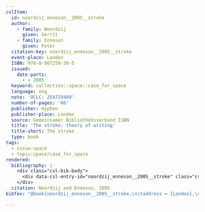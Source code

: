 ```yaml
---
cslItem:
  id: noordzij_enneson__2005__stroke
  author:
    - family: Noordzij
      given: Gerrit
    - family: Enneson
      given: Peter
  citation-key: noordzij_enneson__2005__stroke
  event-place: London
  ISBN: 978-0-907259-30-5
  issued:
    date-parts:
      - - 2005
  keyword: collection::space::case_for_space
  language: eng
  note: 'OCLC: 254729489'
  number-of-pages: '86'
  publisher: Hyphen
  publisher-place: London
  source: Gemeinsamer Bibliotheksverbund ISBN
  title: 'The stroke: theory of writing'
  title-short: The stroke
  type: book
tags:
  - issue:space
  - topic:space/case_for_space
rendered:
  bibliography: |-
    <div class="csl-bib-body">
      <div data-csl-entry-id="noordzij_enneson__2005__stroke" class="csl-entry">Noordzij, G. and Enneson, P. 2005 <i>The stroke: theory of writing</i>. London: Hyphen.</div>
    </div>
  citation: Noordzij and Enneson, 2005
bibTex: "@book{noordzij_enneson__2005__stroke,\n\taddress = {London},\n\tauthor = {Noordzij, Gerrit and Enneson, Peter},\n\tyear = {2005},\n\tnote = {OCLC: 254729489},\n\tpublisher = {Hyphen},\n\ttitle = {The stroke: theory of writing},\n}\n\n"

---
```

